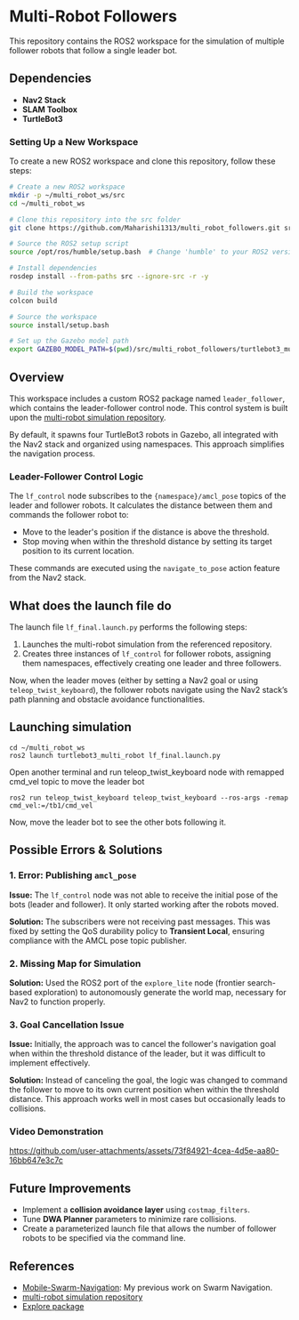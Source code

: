 # Multi-Robot Followers

This repository contains the ROS2 workspace for the simulation of multiple follower robots that follow a single leader bot.

## Dependencies
- **Nav2 Stack**
- **SLAM Toolbox**
- **TurtleBot3**

### Setting Up a New Workspace
To create a new ROS2 workspace and clone this repository, follow these steps:
```bash
# Create a new ROS2 workspace
mkdir -p ~/multi_robot_ws/src
cd ~/multi_robot_ws

# Clone this repository into the src folder
git clone https://github.com/Maharishi1313/multi_robot_followers.git src/multi_robot_followers

# Source the ROS2 setup script
source /opt/ros/humble/setup.bash  # Change 'humble' to your ROS2 version

# Install dependencies
rosdep install --from-paths src --ignore-src -r -y

# Build the workspace
colcon build

# Source the workspace
source install/setup.bash

# Set up the Gazebo model path
export GAZEBO_MODEL_PATH=$(pwd)/src/multi_robot_followers/turtlebot3_multi_robot/models
```

## Overview
This workspace includes a custom ROS2 package named `leader_follower`, which contains the leader-follower control node. This control system is built upon the [multi-robot simulation repository](https://github.com/arshadlab/turtlebot3_multi_robot).

By default, it spawns four TurtleBot3 robots in Gazebo, all integrated with the Nav2 stack and organized using namespaces. This approach simplifies the navigation process.

### Leader-Follower Control Logic
The `lf_control` node subscribes to the `{namespace}/amcl_pose` topics of the leader and follower robots. It calculates the distance between them and commands the follower robot to:
- Move to the leader's position if the distance is above the threshold.
- Stop moving when within the threshold distance by setting its target position to its current location.

These commands are executed using the `navigate_to_pose` action feature from the Nav2 stack.

## What does the launch file do
The launch file `lf_final.launch.py` performs the following steps:
1. Launches the multi-robot simulation from the referenced repository.
2. Creates three instances of `lf_control` for follower robots, assigning them namespaces, effectively creating one leader and three followers.

Now, when the leader moves (either by setting a Nav2 goal or using `teleop_twist_keyboard`), the follower robots navigate using the Nav2 stack’s path planning and obstacle avoidance functionalities.

## Launching simulation
```
cd ~/multi_robot_ws
ros2 launch turtlebot3_multi_robot lf_final.launch.py
```
Open another terminal and run teleop_twist_keyboard node with remapped cmd_vel topic to move the leader bot
```
ros2 run teleop_twist_keyboard teleop_twist_keyboard --ros-args -remap cmd_vel:=/tb1/cmd_vel
```
Now, move the leader bot to see the other bots following it.

## Possible Errors & Solutions
### 1. Error: Publishing `amcl_pose`
**Issue:** The `lf_control` node was not able to receive the initial pose of the bots (leader and follower). It only started working after the robots moved.

**Solution:** The subscribers were not receiving past messages. This was fixed by setting the QoS durability policy to **Transient Local**, ensuring compliance with the AMCL pose topic publisher.

### 2. Missing Map for Simulation
**Solution:** Used the ROS2 port of the `explore_lite` node (frontier search-based exploration) to autonomously generate the world map, necessary for Nav2 to function properly.

### 3. Goal Cancellation Issue
**Issue:** Initially, the approach was to cancel the follower's navigation goal when within the threshold distance of the leader, but it was difficult to implement effectively.

**Solution:** Instead of canceling the goal, the logic was changed to command the follower to move to its own current position when within the threshold distance. This approach works well in most cases but occasionally leads to collisions.

### Video Demonstration

https://github.com/user-attachments/assets/73f84921-4cea-4d5e-aa80-16bb647e3c7c

## Future Improvements
- Implement a **collision avoidance layer** using `costmap_filters`.
- Tune **DWA Planner** parameters to minimize rare collisions.
- Create a parameterized launch file that allows the number of follower robots to be specified via the command line.

## References

- [Mobile-Swarm-Navigation](https://github.com/Loki-Silvres/Mobile-Swarm-Navigation): My previous work on Swarm Navigation.
- [multi-robot simulation repository](https://github.com/arshadlab/turtlebot3_multi_robot)
- [Explore package](https://github.com/robo-friends/m-explore-ros2)

